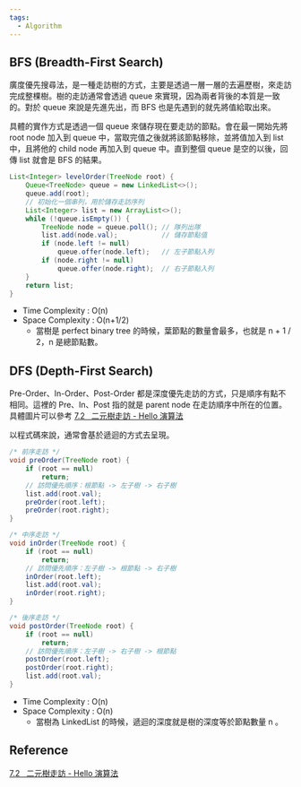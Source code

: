 ```yaml
---
tags:
  - Algorithm
---
```

## BFS (Breadth-First Search)

廣度優先搜尋法，是一種走訪樹的方式，主要是透過一層一層的去遍歷樹，來走訪完成整棵樹。樹的走訪通常會透過 queue 來實現，因為兩者背後的本質是一致的。對於 queue 來說是先進先出，而 BFS 也是先遇到的就先將值給取出來。

具體的實作方式是透過一個 queue 來儲存現在要走訪的節點。會在最一開始先將 root node 加入到 queue 中，當取完值之後就將該節點移除，並將值加入到 list 中，且將他的 child node 再加入到 queue 中。直到整個 queue 是空的以後，回傳 list 就會是 BFS 的結果。

```java
List<Integer> levelOrder(TreeNode root) {
    Queue<TreeNode> queue = new LinkedList<>();
    queue.add(root);
    // 初始化一個串列，用於儲存走訪序列
    List<Integer> list = new ArrayList<>();
    while (!queue.isEmpty()) {
        TreeNode node = queue.poll(); // 隊列出隊
        list.add(node.val);           // 儲存節點值
        if (node.left != null)
            queue.offer(node.left);   // 左子節點入列
        if (node.right != null)
            queue.offer(node.right);  // 右子節點入列
    }
    return list;
}
```

- Time Complexity : O(n)
- Space Complexity : O(n+1/2)  
	- 當樹是 perfect binary tree 的時候，葉節點的數量會最多，也就是 n + 1 / 2，n 是總節點數。

## DFS (Depth-First Search)

Pre-Order、In-Order、Post-Order 都是深度優先走訪的方式，只是順序有點不相同。這裡的 Pre、In、Post 指的就是 parent node 在走訪順序中所在的位置。具體圖片可以參考 [7.2   二元樹走訪 - Hello 演算法](https://www.hello-algo.com/zh-hant/chapter_tree/binary_tree_traversal/#722) 

以程式碼來說，通常會基於遞迴的方式去呈現。

```java
/* 前序走訪 */
void preOrder(TreeNode root) {
    if (root == null)
        return;
    // 訪問優先順序：根節點 -> 左子樹 -> 右子樹
    list.add(root.val);
    preOrder(root.left);
    preOrder(root.right);
}

/* 中序走訪 */
void inOrder(TreeNode root) {
    if (root == null)
        return;
    // 訪問優先順序：左子樹 -> 根節點 -> 右子樹
    inOrder(root.left);
    list.add(root.val);
    inOrder(root.right);
}

/* 後序走訪 */
void postOrder(TreeNode root) {
    if (root == null)
        return;
    // 訪問優先順序：左子樹 -> 右子樹 -> 根節點
    postOrder(root.left);
    postOrder(root.right);
    list.add(root.val);
}
```

- Time Complexity : O(n)
- Space Complexity : O(n) 
	- 當樹為 LinkedList 的時候，遞迴的深度就是樹的深度等於節點數量 n 。 

## Reference

[7.2   二元樹走訪 - Hello 演算法](https://www.hello-algo.com/zh-hant/chapter_tree/binary_tree_traversal/#721)